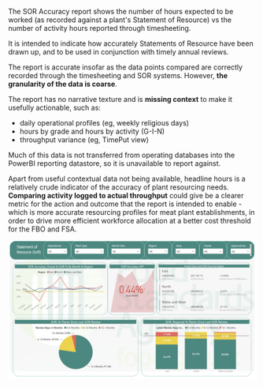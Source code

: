 The SOR Accuracy report shows the number of hours expected to be worked (as recorded against a plant's Statement of Resource) vs the number of activity hours reported through timesheeting.  

It is intended to indicate how accurately Statements of Resource have been drawn up, and to be used in conjunction with timely annual reviews. 

The report is accurate insofar as the data points compared are correctly recorded through the timesheeting and SOR systems. However, **the granularity of the data is coarse**. 

The report has no narrative texture and is **missing context** to make it usefully actionable, such as:
* daily operational profiles (eg, weekly religious days)
*  hours by grade and hours by activity (G-I-N)
* throughput variance (eg, TimePut view)

Much of this data is not transferred from operating databases into the PowerBI reporting datastore, so it is unavailable to report against. 

Apart from useful contextual data not being available, headline hours is a relatively crude indicator of the accuracy of plant resourcing needs. **Comparing activity logged to actual throughput** could give be a clearer metric for the action and outcome that the report is intended to enable - which is more accurate resourcing profiles for meat plant establishments, in order to drive more efficient workforce allocation at a better cost threshold for the FBO and FSA. 

[![SOR Accuracy Dashboard](uploads/sor-accuracy-dashboard.png)](uploads/sor-accuracy-dashboard.png)

